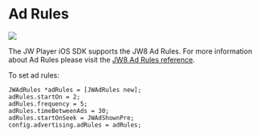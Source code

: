 # Ad Rules

<img src="https://img.shields.io/badge/SDK-iOS%20v3-0AAC29.svg?logo=apple">

The JW Player iOS SDK supports the JW8 Ad Rules. For more information about Ad Rules please visit the [JW8 Ad Rules reference](https://support.jwplayer.com/articles/ad-rules-reference).

To set ad rules:

    JWAdRules *adRules = [JWAdRules new];
    adRules.startOn = 2;
    adRules.frequency = 5;
    adRules.timeBetweenAds = 30;
    adRules.startOnSeek = JWAdShownPre;
    config.advertising.adRules = adRules;
    